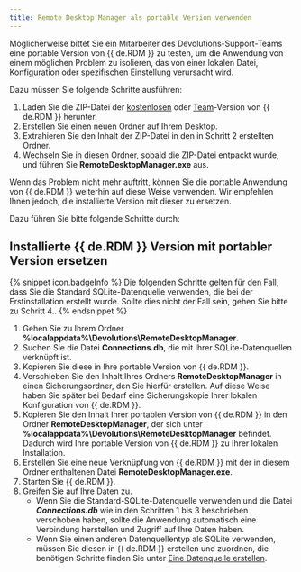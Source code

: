 ```yaml
---
title: Remote Desktop Manager als portable Version verwenden 
---
```

Möglicherweise bittet Sie ein Mitarbeiter des Devolutions-Support-Teams eine portable Version von {{ de.RDM }} zu testen, um die Anwendung von einem möglichen Problem zu isolieren, das von einer lokalen Datei, Konfiguration oder spezifischen Einstellung verursacht wird.  

Dazu müssen Sie folgende Schritte ausführen:  

1. Laden Sie die ZIP-Datei der [kostenlosen](https://devolutions.net/de/remote-desktop-manager/home/downloadfree/) oder [Team](https://devolutions.net/de/remote-desktop-manager/home/downloadenterprise/)-Version von {{ de.RDM }} herunter. 
1. Erstellen Sie einen neuen Ordner auf Ihrem Desktop. 
1. Extrahieren Sie den Inhalt der ZIP-Datei in den in Schritt 2 erstellten Ordner. 
1. Wechseln Sie in diesen Ordner, sobald die ZIP-Datei entpackt wurde, und führen Sie **RemoteDesktopManager.exe** aus. 

Wenn das Problem nicht mehr auftritt, können Sie die portable Anwendung von {{ de.RDM }} weiterhin auf diese Weise verwenden. Wir empfehlen Ihnen jedoch, die installierte Version mit dieser zu ersetzen.

Dazu führen Sie bitte folgende Schritte durch:  

## Installierte {{ de.RDM }} Version mit portabler Version ersetzen 

{% snippet icon.badgeInfo %}
Die folgenden Schritte gelten für den Fall, dass Sie die Standard SQLite-Datenquelle verwenden, die bei der Erstinstallation erstellt wurde. Sollte dies nicht der Fall sein, gehen Sie bitte zu Schritt 4..
{% endsnippet %}

1. Gehen Sie zu Ihrem Ordner **%localappdata%\Devolutions\RemoteDesktopManager**.
1. Suchen Sie die Datei **Connections.db**, die mit Ihrer SQLite-Datenquellen verknüpft ist.
1. Kopieren Sie diese in Ihre portable Version von {{ de.RDM }}.
1. Verschieben Sie den Inhalt Ihres Ordners **RemoteDesktopManager** in einen Sicherungsordner, den Sie hierfür erstellen. Auf diese Weise haben Sie später bei Bedarf eine Sicherungskopie Ihrer lokalen Konfiguration von {{ de.RDM }}.
1. Kopieren Sie den Inhalt Ihrer portablen Version von {{ de.RDM }} in den Ordner **RemoteDesktopManager**, der sich unter **%localappdata%\Devolutions\RemoteDesktopManager** befindet. Dadurch wird Ihre portable Version von {{ de.RDM }} zu Ihrer lokalen Installation.
1. Erstellen Sie eine neue Verknüpfung von {{ de.RDM }} mit der in diesem Ordner enthaltenen Datei **RemoteDesktopManager.exe**.
1. Starten Sie {{ de.RDM }}.
1. Greifen Sie auf Ihre Daten zu.
   - Wenn Sie die Standard-SQLite-Datenquelle verwenden und die Datei ***Connections.db*** wie in den Schritten 1 bis 3 beschrieben verschoben haben, sollte die Anwendung automatisch eine Verbindung herstellen und Zugriff auf Ihre Daten haben.
   - Wenn Sie einen anderen Datenquellentyp als SQLite verwenden, müssen Sie diesen in {{ de.RDM }} erstellen und zuordnen, die benötigen Schritte finden Sie unter [Eine Datenquelle erstellen](/rdm/windows/data-sources/create-new-data-source/).
